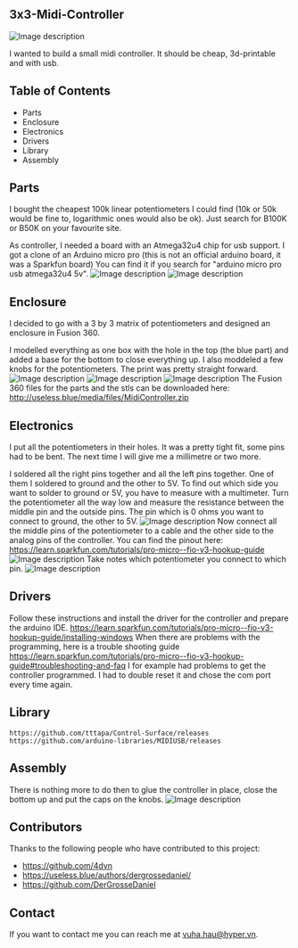 ## 3x3-Midi-Controller
![Image description](https://useless.blue/media/posts/8/responsive/IMG_20190330_121643-md.jpg)

I wanted to build a small midi controller. It should be cheap, 3d-printable and with usb.
## Table of Contents
* Parts
* Enclosure
* Electronics
* Drivers
* Library
* Assembly
## Parts
I bought the cheapest 100k linear potentiometers I could find (10k or 50k would be fine to, logarithmic ones would also be ok). Just search for B100K or B50K on your favourite site.

As controller, I needed a board with an Atmega32u4 chip for usb support. I got a clone of an Arduino micro pro (this is not an official arduino board, it was a Sparkfun board) You can find it if you search for "arduino micro pro usb atmega32u4 5v".
![Image description](https://useless.blue/media/posts/8/gallery/adruino-pro-micro.jpg) 
![Image description](https://useless.blue/media/posts/8/gallery/potis.jpg)
## Enclosure
I decided to go with a 3 by 3 matrix of potentiometers and designed an enclosure in Fusion 360.

I modelled everything as one box with the hole in the top (the blue part) and added a base for the bottom to close everything up. I also moddeled a few knobs for the potentiometers. The print was pretty straight forward.
![Image description](https://useless.blue/media/posts/8/gallery/20190324-MidiController-v3.png)
![Image description](https://useless.blue/media/posts/8/gallery/IMG_20190328_172648.jpg)
![Image description](https://useless.blue/media/posts/8/gallery/Poti-Knob-v3.png)
The Fusion 360 files for the parts and the stls can be downloaded here: http://useless.blue/media/files/MidiController.zip
## Electronics
I put all the potentiometers in their holes. It was a pretty tight fit, some pins had to be bent. The next time I will give me a millimetre or two more.

I soldered all the right pins together and all the left pins together. One of them I soldered to ground and the other to 5V. To find out which side you want to solder to ground or 5V, you have to measure with a multimeter. Turn the potentiometer all the way low and measure the resistance between the middle pin and the outside pins. The pin which is 0 ohms you want to connect to ground, the other to 5V.
![Image description](https://useless.blue/media/posts/8/responsive/IMG_20190328_181018-md.jpg)
 Now connect all the middle pins of the potentiometer to a cable and the other side to the analog pins of the controller. You can find the pinout here: https://learn.sparkfun.com/tutorials/pro-micro--fio-v3-hookup-guide
![Image description](https://useless.blue/media/posts/8/responsive/523a1765757b7f5c6e8b4567-md.png)
Take notes which potentiometer you connect to which pin.
![Image description](https://useless.blue/media/posts/8/responsive/IMG_20190329_195226-md.jpg)
## Drivers
Follow these instructions and install the driver for the controller and prepare the arduino IDE. https://learn.sparkfun.com/tutorials/pro-micro--fio-v3-hookup-guide/installing-windows
When there are problems with the programming, here is a trouble shooting guide https://learn.sparkfun.com/tutorials/pro-micro--fio-v3-hookup-guide#troubleshooting-and-faq I for example had problems to get the controller programmed. I had to double reset it and chose the com port every time again.
## Library
```
https://github.com/tttapa/Control-Surface/releases
https://github.com/arduino-libraries/MIDIUSB/releases
```

## Assembly
There is nothing more to do then to glue the controller in place, close the bottom up and put the caps on the knobs.
![Image description](https://useless.blue/media/posts/8/responsive/IMG_20190330_121643-md.jpg)

## Contributors

Thanks to the following people who have contributed to this project:

* https://github.com/4dvn
* https://useless.blue/authors/dergrossedaniel/
* https://github.com/DerGrosseDaniel

## Contact

If you want to contact me you can reach me at <vuha.hau@hyper.vn>.


